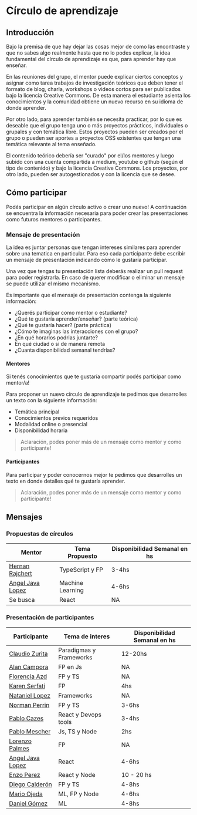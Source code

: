 # Círculo de aprendizaje
## Introducción
Bajo la premisa de que hay dejar las cosas mejor de como las encontraste y que no sabes algo realmente hasta que no lo podes explicar, la idea fundamental del círculo de aprendizaje es que, para aprender hay que enseñar.

En las reuniones del grupo, el mentor puede explicar ciertos conceptos y asignar como tarea trabajos de investigación teóricos que deben tener el formato de blog, charla, workshops o videos cortos para ser publicados bajo la licencia Creative Commons. De esta manera el estudiante asienta los conocimientos y la comunidad obtiene un nuevo recurso en su idioma de donde aprender.

Por otro lado, para aprender también se necesita practicar, por lo que es deseable que el grupo tenga uno o más proyectos prácticos, individuales o grupales y con temática libre. Estos proyectos pueden ser creados por el grupo o pueden ser aportes a proyectos OSS existentes que tengan una temática relevante al tema enseñado.

El contenido teórico debería ser "curado" por el/los mentores y luego subido con una cuenta compartida a medium, youtube o github (según el tipo de contenido) y bajo la licencia Creative Commons. Los proyectos, por otro lado, pueden ser autogestionados y con la licencia que se desee.

## Cómo participar
Podés participar en algún círculo activo o crear uno nuevo! A continuación se encuentra la información necesaria para poder crear las presentaciones como futuros mentores o participantes.

### Mensaje de presentación

La idea es juntar personas que tengan intereses similares para aprender sobre una tematica en particular. Para eso cada participante debe escribir un mensaje de presentación indicando cómo le gustaría participar.

Una vez que tengas tu presentación lista deberás realizar un pull request para poder registrarla. En caso de querer modificar o eliminar un mensaje se puede utilizar el mismo mecanismo.

Es importante que el mensaje de presentación contenga la siguiente información:
* ¿Querés participar como mentor o estudiante?
* ¿Qué te gustaría aprender/enseñar? (parte teórica)
* ¿Qué te gustaría hacer? (parte práctica)
* ¿Cómo te imaginas las interacciones con el grupo?
* ¿En qué horarios podrias juntarte?
* En qué ciudad o si de manera remota
* ¿Cuanta disponibilidad semanal tendrías?

#### Mentores
Si tenés conocimientos que te gustaría compartir podés participar como mentor/a! 

Para proponer un nuevo círculo de aprendizaje te pedimos que desarrolles un texto con la siguiente información:

* Temática principal
* Conocimientos previos requeridos
* Modalidad online o presencial
* Disponibilidad horaria 

> Aclaración, podes poner más de un mensaje como mentor y como participante!

#### Participantes

Para participar y poder conocernos mejor te pedimos que desarrolles un texto en donde detalles qué te gustaría aprender. 

> Aclaración, podes poner más de un mensaje como mentor y como participante!

## Mensajes

### Propuestas de círculos
| Mentor  | Tema Propuesto | Disponibilidad Semanal en hs |
| ------------- | ------------- | ------------- |
| [Hernan Rajchert](https://github.com/circulo-aprendizaje/organizacion/blob/master/mensajes/hernan_rajchert.md) | TypeScript y FP | 3-4hs |  
| [Angel Java Lopez](https://github.com/circulo-aprendizaje/organizacion/blob/master/mensajes/ajlopez_mentor.md) | Machine Learning | 4-6hs |
| Se busca | React | NA |

### Presentación de participantes

| Participante  | Tema de interes | Disponibilidad Semanal en hs |
| ------------- | ------------- | ------------- |
| [Claudio Zurita](https://github.com/circulo-aprendizaje/organizacion/blob/master/mensajes/claudio_zurita.md)  | Paradigmas y Frameworks  | 12-20hs |
| [Alan Campora](https://github.com/circulo-aprendizaje/organizacion/blob/master/mensajes/alancampora.md)  | FP en Js  | NA |
| [Florencia Azd](https://github.com/circulo-aprendizaje/organizacion/blob/master/mensajes/florencia-azd.md) | FP y TS | NA |
| [Karen Serfati](https://github.com/circulo-aprendizaje/organizacion/blob/master/mensajes/keyserfati.md) | FP | 4hs |
| [Nataniel Lopez](https://github.com/circulo-aprendizaje/organizacion/blob/master/mensajes/nataniel_lopez.md) | Frameworks | NA |
| [Norman Perrin](https://github.com/circulo-aprendizaje/organizacion/blob/master/mensajes/norman_perrin.md) | FP y TS | 3-6hs |
| [Pablo Cazes](https://github.com/circulo-aprendizaje/organizacion/blob/master/mensajes/pablo_cazes.md) | React y Devops tools | 3-4hs |
| [Pablo Mescher](https://github.com/circulo-aprendizaje/organizacion/blob/master/mensajes/pablo_mescher.md) | Js, TS y Node  | 2hs |
| [Lorenzo Palmes](https://github.com/circulo-aprendizaje/organizacion/blob/master/mensajes/lpalmes.md) | FP | NA |
| [Angel Java Lopez](https://github.com/circulo-aprendizaje/organizacion/blob/master/mensajes/ajlopez_aprendiz.md) | React | 4-6hs |
| [Enzo Perez](https://github.com/circulo-aprendizaje/organizacion/blob/master/mensajes/enzoPerez.md) | React y Node | 10 - 20 hs |
| [Diego Calderón](https://github.com/circulo-aprendizaje/organizacion/blob/master/mensajes/diego_calderon.md) | FP y TS | 4-8hs |
| [Mario Ojeda](https://github.com/circulo-aprendizaje/organizacion/blob/master/mensajes/mario_ojeda.md) | ML, FP y Node | 4-6hs |
| [Daniel Gómez](https://github.com/circulo-aprendizaje/organizacion/blob/master/mensajes/daniel_gomez.md) | ML | 4-8hs |